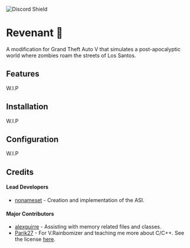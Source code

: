 ![Discord Shield](https://discordapp.com/api/guilds/994950582731292693/widget.png?style=shield)

# Revenant 🧟

A modification for Grand Theft Auto V that simulates a post-apocalyptic world where zombies roam the streets of Los Santos.

## Features

W.I.P

## Installation

W.I.P

## Configuration

W.I.P

## Credits

#### Lead Developers

- [nonameset](https://github.com/nonameset) - Creation and implementation of the ASI.

#### Major Contributors

- [alexguirre](https://github.com/alexguirre) - Assisting with memory related files and classes.
- [Parik27](https://github.com/Parik27) - For V.Rainbomizer and teaching me more about C/C++. See the license <a href="https://github.com/nonameset/Revenant/blob/master/LICENSE">here</a>.
